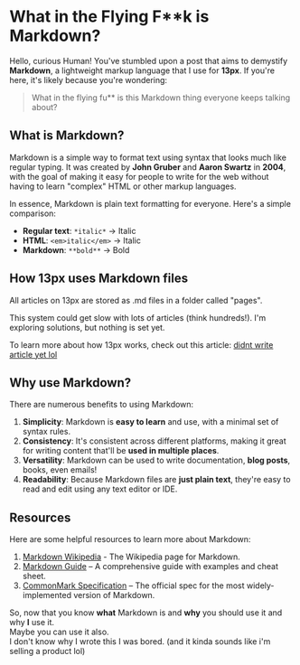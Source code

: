 # What in the Flying F**k is Markdown?

Hello, curious Human! You've stumbled upon a post that aims to demystify **Markdown**, a lightweight markup
language that I use for **13px**. If you're here, it's likely because you're
wondering:
> What in the flying fu** is this Markdown thing everyone keeps talking about?

## What is Markdown?

Markdown is a simple way to format text using syntax that looks much like regular typing. It was created by **John
Gruber** and **Aaron Swartz** in **2004**, with the goal of making it easy for people to write for the web without having
to learn "complex" HTML or other markup languages.

In essence, Markdown is plain text formatting for everyone. Here's a simple comparison:

- **Regular text**: `*italic*` → Italic
- **HTML**: `<em>italic</em>` → Italic
- **Markdown**: `**bold**` → Bold

## How 13px uses Markdown files
All articles on 13px are stored as .md files in a folder called "pages".

This system could get slow with lots of articles (think hundreds!). I'm exploring solutions, but nothing is set
yet.

To learn more about how 13px works, check out this article: [didnt write article yet lol](404.html)

## Why use Markdown?

There are numerous benefits to using Markdown:

1. **Simplicity**: Markdown is **easy to learn** and use, with a minimal set of syntax rules.
2. **Consistency**: It's consistent across different platforms, making it great for writing content that'll be
**used in multiple places**.
3. **Versatility**: Markdown can be used to write documentation, **blog posts**, books, even emails!
4. **Readability**: Because Markdown files are **just plain text**, they're easy to read and edit using any text
editor or IDE.

## Resources

Here are some helpful resources to learn more about Markdown:

1. [Markdown Wikipedia](https://en.wikipedia.org/wiki/Markdown) - The Wikipedia page for Markdown.
2. [Markdown Guide](https://www.markdownguide.org/) – A comprehensive guide with examples and cheat sheet.
3. [CommonMark Specification](http://spec.commonmark.org/) – The official spec for the most widely-implemented
version of Markdown.

So, now that you know **what** Markdown is and **why** you should use it and why **I** use it. \
Maybe you can use it also. \
I don't know why I wrote this I was bored. (and it kinda sounds like i'm selling a product lol)